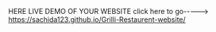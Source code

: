 
HERE LIVE DEMO OF YOUR WEBSITE click here to go----->   https://sachida123.github.io/Grilli-Restaurent-website/
